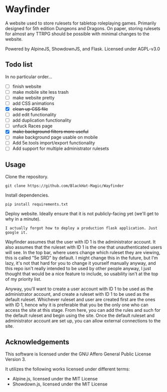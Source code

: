 # Wayfinder

A website used to store rulesets for tabletop roleplaying games. Primarily designed for 5th edition Dungeons and Dragons. On paper, storing rulesets for almost any TTRPG should be possible with minimal changes to the website.

Powered by AlpineJS, ShowdownJS, and Flask.
Licensed under AGPL-v3.0

## Todo list

In no particular order...

 - [ ] finish website
 - [ ] make mobile site less trash
 - [ ] make website pretty
 - [ ] add CSS animations
 - [x] ~~clean up CSS file~~
 - [ ] add edit functionality
 - [ ] add duplication functionality
 - [ ] unfuck Races page
 - [x] ~~make background filters more useful~~
 - [ ] make background page usable on mobile
 - [ ] Add 5e.tools import/export functionality
 - [ ] Add support for multiple administrator rulesets

## Usage

Clone the repository.

```git clone https://github.com/BlackHat-Magic/Wayfinder```

Install dependencies.

```pip install requirements.txt```

Deploy website. Ideally ensure that it is not publicly-facing yet (we'll get to why in a minute).

```I actually forgot how to deploy a production flask application. Just google it.```

Wayfinder assumes that the user with ID 1 is the administrator account. It also assumes that the ruleset with ID 1 is the one that unauthenticated users will see. In the top bar, where users change which ruleset they are viewing, this is called "5e SRD" by default. I might change this in the future, but I'm lazy, it's not that hard for you to change it yourself manually anyway, and this repo isn't really intended to be used by other people anyway, I just thought that would be a nice feature to include, so usability isn't at the top of my priority list.

Anyway, you'll want to create a user account with ID 1 to be used as the administrator account, and create a ruleset with ID 1 to be used as the default ruleset. Whichever ruleset and user are created first are the ones with ID 1, hence why it is preferable that you be the only one who can access the site at this stage. From here, you can add the rules and such for the default ruleset and begin using the site. Once the default ruleset and administrator account are set up, you can allow external connections to the site.

## Acknowledgements

This software is licensed under the GNU Affero General Public License Version 3.

It utilizes the following works licensed under different terms:

 - Alpine.js, licensed under the MIT License
 - Showdown.js, licensed under the MIT License
